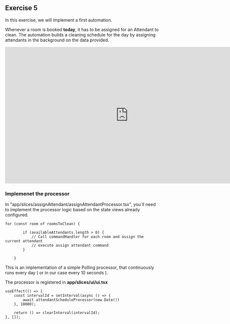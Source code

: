 


## Exercise 5

In this exercise, we will implement a first automation. 

Whenever a room is booked **today**, it has to be assigned for an Attendant to clean.
The automation builds a cleaning schedule for the day by assigning attendants in the background on the data provided.

<iframe width="800" height="444" src="https://www.loom.com/embed/942a144c42ea45a88f8c6608f6aa2416?sid=4d33dc05-db71-4a0d-a0fb-f1b97cefb20b" frameborder="0" webkitallowfullscreen mozallowfullscreen allowfullscreen></iframe>

### Implemenet the processor

In "app/slices/assignAttendant/assignAttendantProcessor.tsx", you´ll need to implement the 
processor logic based on the state views already configured.

```
for (const room of roomsToClean) {

        if (availableAttendants.length > 0) {
            // Call commandHandler for each room and assign the current attendant
            // execute assign attendant command
        }

    }
```

This is an implementation of a simple Polling processor, that continuously runs every day ( or in our case every 10 seconds ).

The processor is registered in **app/slices/ui/ui.tsx**

```
useEffect(() => {
    const intervalId = setInterval(async () => {
        await attendantScheduleProcessor(new Date())
    }, 10000);

    return () => clearInterval(intervalId);
}, []);
```